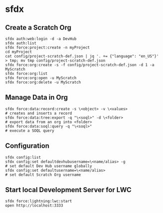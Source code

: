 # sfdx

## Create a Scratch Org

    sfdx auth:web:login -d -a DevHub
    sfdx auth:list
    sfdx force:project:create -n myProject
    cd myProject
    cat config/project-scratch-def.json | jq '. += {"language": "en_US"}' > tmp; mv tmp config/project-scratch-def.json
    sfdx force:org:create -s -f config/project-scratch-def.json -d 1 -a MyScratch
    sfdx force:org:list
    sfdx force:org:open -u MyScratch
    sfdx force:org:delete -u MyScratch

## Manage Data in Org

    sfdx force:data:record:create -s \<object> -v \<values>                 # creates and inserts a record
    sfdx force:data:tree:export -q "\<soql>" -d \<folder>                   # export data from an org into <folder>
    sfdx force:data:soql:query -q "\<soql>"                                # execute a SOQL query

## Configuration

    sfdx config:list
    sfdx config:set defaultdevhubusername=\<name/alias> -g                 # set default Dev Hub username globally
    sfdx config:set defaultusername=\<name/alias>                          # set default Scratch Org username

## Start local Development Server for LWC

    sfdx force:lightning:lwc:start
    open http://localhost:3333
